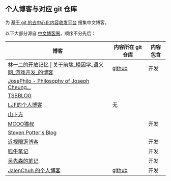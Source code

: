 ## 个人博客与对应 git 仓库

为 [基于 git 的去中心化内容收发平台](https://zhuanlan.zhihu.com/p/346258393) 搜集中文博客。

以下大部分源自 [中文博客圈](https://blog.huhexian.com/)，顺序不分先后：

| 博客 | 内容所在 git 仓库 | 内容包含
| ------------- | ------------- | ------------- |
| [林一二的开放记忆 \| 关于前端_模因学_语义网_游戏开发_的博客](https://onetwo.ren/) | [github](https://github.com/linonetwo/linonetwo.github.io) | 开发
| [JosePhilo - Philosophy of Joseph Cheung...](https://josephilo.com/)
| [TSBBLOG](https://tsb2blog.com/)
| [LJF的个人博客](https://ljf.com/) | 无 |
| [山卜方](https://novcu.com/)
| [MCOO猫叔](https://mcoo.cc/) | | 开发
| [Steven Potter's Blog](http://stevenpotter.cn/)
| [近视眼逛博客](https://ditou.org/) || 开发
| [呱牛笔记](https://it3q.com/) || 开发
| [吴先森的笔记](https://www.wunote.cn/) || 开发
| [JalenChuh 的个人博客](https://blog.jalenchuh.cn/) | [github](https://github.com/jalenchuh/blog) | 开发